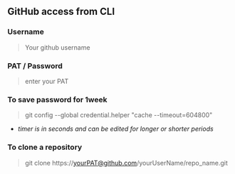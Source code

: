## GitHub access from CLI

### Username

> Your github username

### PAT / Password

> enter your PAT

### To save password for 1week 
> git config --global credential.helper "cache --timeout=604800"

* *timer is in seconds and can be edited for longer or shorter periods*


### To clone a repository

> git clone https://yourPAT@github.com/yourUserName/repo_name.git

